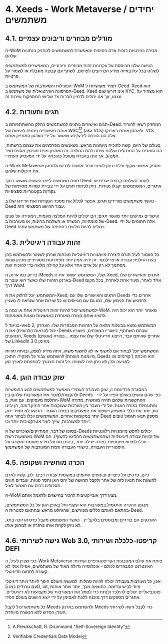 # 4. Xeeds - Work Metaverse יחידים / משתמשים

## 4.1. מודלים מבוזרים וריבונים עצמיים

ה-WoM מכירה בפרטיות כזכות אדם בסיסית ומאפשרת למשתמשים להחזיק בנתונים שלהם.

הגישה שלנו מבוססת על עקרונות זהות מבוזרים וריבוניים, המאפשרים למשתמשים לשלוט בכל עת באיזה מידע הם רוצים לפרסם, לשתף עם קבוצה מוגבלת או לשמור על פרטיות.

הפעילות והמעורבות של המשתמש ב-WoM תמיד מקושרות ל-Deed. Xeed הוא הפרסונה הווירטואלית של משתמש ב-Deed. Xeed אינו דורש שום KYC, הוא מצהיר על עצמו, אך אנו יכולים לדמיין חברות צד שלישי המספקות שירות זה.

## 4.2. תגים ותעודות

תגים ואישורים ניתנים למשתמשים כחלק מהשתתפותם ב-Deed. המחזיק רשאי להוריד אותם כאישורים ניתנים לאימות של W3C[^7][^8] (aka VCs) ולאחסן אותם בארנקו. VCs אלה הם הוכחה לידע/ידע שאושר על ידי הארגון המנפיק אותם.

בעולם של היום, קשה להוכיח מיומנות מראש. כשאנשים מפרסמים את עצמם ברשתות, הם סומכים על המנהלים שלהם שיתנו להם המלצה. זה האחרון מניח מוניטין מסוים מצד המנהל, אך אינו בהכרח מטופל כהוכחה על ידי המעסיק העתידי.

ה-Work Metaverse מספק אמצעי שקוף ובלתי ניתן לשינוי עבור אנשים לרכוש ולהפגין את היכולות שלהם.

תגים משמשים לייצג הישגים שנעשו בתוך Deed. לאחר השלמת קבוצת יעדים או אתגרים, המשתמשים יקבלו נקודות. ניתן לפתוח תגים על ידי צבירת כמויות מסוימות של נקודות בקטגוריות ספציפיות.

כאשר משתמשים מורידים תגים, אפשר לכלול את מספר הנקודות ואת הדירוג שלו ב-Deed עבור ההישג הספציפי הזה.

אישורים גמישים יותר מאשר תגים; הם יכולים להיות המלצה מעמית, המעידה על שנים של מומחיות, הכשרה או השלמת בחינות, או מעורבות ב-Deed. אלה חתומים על ידי Deed ויכולים להיות מלווים בחתימה של משתמש עמית.

## 4.3. זהות עבודה דיגיטלית

כל האמור לעיל תורם ליצירת מיומנויות דיגיטליות מוכחות שניתן לשמור ולהשתמש בהן בעת החלפת עבודה או פרילנסר. זה יהיה אמין יותר מפתרונות מסורתיים מכיוון שהוא מסתמך לא רק על אדם אחד אלא על קהילה מלאה כדי להוכיח זאת.

בדיוק כמו ארנק ה-Meeds שלו, המשתמש ישמור את ה-Xeed, התגים והאישורים שלו בארנק הזהות שלו כאשר הוא עובר מ-Deed אחד לאחר, מעיר אחת לאחרת, בכל מקום דרך WoM.

המשתמש יוכל לחלוק את ה-Xeed, התגים והאישורים שלו עם Deeds אחרים כדי להדגיש את הניסיון שלו, כמו גם עם מגייסים או כל שירות אחר שנראה לו מעניין.

למשתמש יכול להיות זהות דיגיטלית אחת או כמה ב-WoM. מאוחר יותר הוא יכול היה להציג אותם בצורה מאוחדת באמצעות מצגות מאומתות.

בניגוד ל-web 2, המשתמש נמצא בבעלות מלאה על הזהויות המבוזרות שלו. האחרון יכול להראות (ולהוכיח) את ה-Deeds שבהם השתתף, כישוריו המוכחים, כישוריו הנטענים, Xeeds (אנשים) אחרים שאיתם עבד, הייצוג הדיגיטלי שלו את עצמו... בצורה של LinkedIn 3.0 מהימן.

המשתמש יוכל לבחור אם לחשוף או לא לחשוף משהו, איזה מידע לספק, ובאיזה זהויות להשתמש עבור כל תפקיד. התוכן (מיומנות מוכחת, Deeds קודמים וכו') הוא הוכחה לפגיעה ולכן לא ניתן היה לשנותו. כל זהות תצטרך להתפתח לאורך זמן.

## 4.4. שוק עבודה הוגן

במסגרת פרדיגמה זו, שוק העבודה העתידי מאפשר למשתמשים לנוע בחופשיות ולהקצות/למכור את המעורבות שלהם בין Deeds - כפי שהם עושים בעולם הפיזי על ידי החלפת מעסיקים. עם זאת, ב-WoM ההתקשרות שלהם תהיה מוחשית, מדודה ומתוגמלת בצורה הוגנת. על ידי מעבר בין מערכות שעוקבות אחר היגיון דומה, הן יבינו טוב יותר את כללי המשחק וישפטו את המעסיקים בצורה הוגנת - הדשא לא תמיד ירוק יותר במקומות אחרים. המשתמשים יוכלו לבחור איזה Deed מספק תנאי תגמול טובים יותר למעורבות, שייך לעיר אטרקטיבית יותר וכו'.

בסופו של דבר, המחזיקים/שוכרים של ה-Deeds יכולים לחפש מיומנויות רלוונטיות באמצעות רשת WoM של זהויות עבודה דיגיטליות (שהמשתמשים החליטו לחשוף). הם יוכלו למצוא מיומנויות בצורה יעילה יותר, בהתבסס על מידע מאומת ומפורט על היסטוריית העבודה, כישורי העבודה ורמת המעורבות של המשתמש.

## 4.5. הכרה מוחשית ושקופה

כיום, פרטים על פיצויים ובונוסים סתומים במקומות עבודה רבים. לכן, קשה לאדם להשוות את תנאיו לזה של אחר ולקבל תחושה של יחס הוגן וחסר פניות. עובדים חווים תסכולים רבים עם האמור לעיל.

ה-WoM מציג דרך אובייקטיבית להכיר בהישגים ולתגמל אותם.

מנגנון ההכרה והתגמול במעורבות הוא שקוף וחל באופן הוגן על כל המשתמשים, בהתאם לאותם כללים מפורשים, שהוחלט מראש ובהתאם למטרות ה-Deed.

הארנקים הם בודדים ומבוססים בלוקצ'יין - כאשר המשתמש מקבל פרס או זוכה בתג, לא ניתן לקחת אותו בחזרה או למחוק אותו.

## 4.6. גישה לשירותי Web 3.0, קריפטו-כלכלה ושירותי DEFI

כפי שצוין לעיל, ה-Work Metaverse פותח את עולם המטבעות הקריפטוגרפיים ושירותי האינטרנט המבוזרים לכולם - אוכלוסייה גדולה מאוד של משתמשים, אפילו אולי לא קשורה לתחום הדיגיטלי.

אכן, כל מעורבות בעבודה יכולה להיות סמלית. למעשה העולם הופך ליותר ויותר דיגיטלי עם טרנדים כמו 5G, iot, ציוד לביש וכדומה. כתוצאה מכך, יותר ויותר אותות פוטנציאליים יכולים להילכד ולנתח כדי לסמל את המעורבות של מקצועות לא דיגיטליים. אתגרים מספקים דרך מוכנה ללכת לאסימן על ידי ייצוג הישגים בעולם הפיזי.

כל משתמש יכול לקבל Meeds ולהשתמש בארנק Meeds כדי לקבל גישה לשירותי העידן החדש ללא הכשרה מיוחדת.

[^7]: A.Preukschatt, R. Drummond "Self-Sovereign Identity"
[^8]: Verifiable Credentials Data Model
